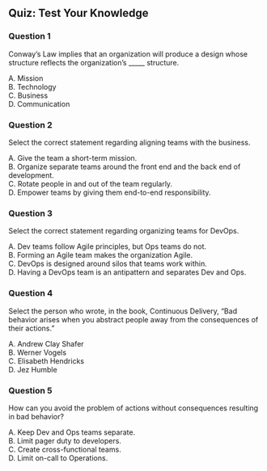 ## Quiz: Test Your Knowledge

### Question 1
Conway’s Law implies that an organization will produce a design whose structure reflects the organization’s _____ structure.

A. Mission  
B. Technology  
C. Business  
D. Communication  

### Question 2
Select the correct statement regarding aligning teams with the business.

A. Give the team a short-term mission.  
B. Organize separate teams around the front end and the back end of development.  
C. Rotate people in and out of the team regularly.  
D. Empower teams by giving them end-to-end responsibility.  

### Question 3
Select the correct statement regarding organizing teams for DevOps.

A. Dev teams follow Agile principles, but Ops teams do not.  
B. Forming an Agile team makes the organization Agile.  
C. DevOps is designed around silos that teams work within.  
D. Having a DevOps team is an antipattern and separates Dev and Ops.  

### Question 4
Select the person who wrote, in the book, Continuous Delivery, “Bad behavior arises when you abstract people away from the consequences of their actions.”

A. Andrew Clay Shafer  
B. Werner Vogels  
C. Elisabeth Hendricks  
D. Jez Humble  

### Question 5
How can you avoid the problem of actions without consequences resulting in bad behavior?

A. Keep Dev and Ops teams separate.  
B. Limit pager duty to developers.  
C. Create cross-functional teams.  
D. Limit on-call to Operations.  